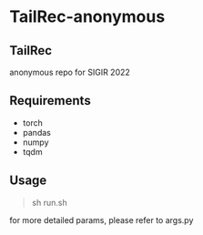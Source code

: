 # TailRec-anonymous
## TailRec

anonymous repo for SIGIR 2022 

## Requirements

+ torch
+ pandas
+ numpy
+ tqdm

## Usage

> sh run.sh

for more detailed params, please refer to args.py

